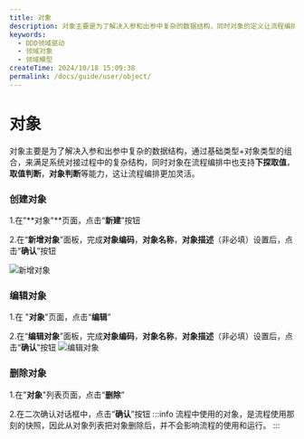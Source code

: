 ```yaml
---
title: 对象
description: 对象主要是为了解决入参和出参中复杂的数据结构，同时对象的定义让流程编排更加灵活。
keywords:
  - DDD领域驱动
  - 领域对象
  - 领域模型
createTime: 2024/10/18 15:09:38
permalink: /docs/guide/user/object/
---
```


# 对象

对象主要是为了解决入参和出参中复杂的数据结构，通过基础类型+对象类型的组合，来满足系统对接过程中的复杂结构，同时对象在流程编排中也支持**下探取值**，**取值判断**，**对象判断**等能力，这让流程编排更加灵活。  

### 创建对象
1.在"**对象"**页面，点击“**新建**”按钮

2.在“**新增对象**”面板，完成**对象编码**，**对象名称**，**对象描述**（非必填）设置后，点击“**确认**”按钮

![新增对象](images/add_object.png)

### 编辑对象
1.在 "**对象**"页面，点击“**编辑**”

2.在“**编辑对象**”面板，完成**对象编码**，**对象名称**，**对象描述**（非必填）设置后，点击“**确认**”按钮
![编辑对象](images/edit_object.png)

### 删除对象
1.在"**对象**"列表页面，点击“**删除**”

2.在二次确认对话框中，点击“**确认**”按钮
:::info
流程中使用的对象，是流程使用那刻的快照，因此从对象列表把对象删除后，并不会影响流程的使用和运行。
:::


